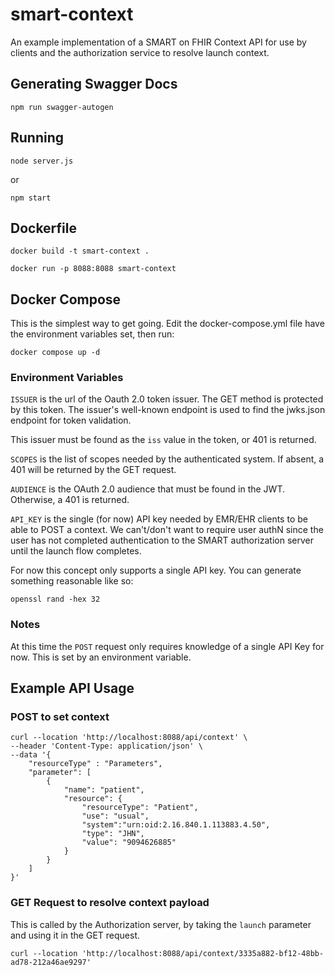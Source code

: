 # smart-context

An example implementation of a SMART on FHIR Context API for use by clients and the authorization service to resolve launch context.

## Generating Swagger Docs

```shell
npm run swagger-autogen
```

## Running

```shell
node server.js
```

or

```shell
npm start
```


## Dockerfile

```shell
docker build -t smart-context .

docker run -p 8088:8088 smart-context
```

## Docker Compose

This is the simplest way to get going. Edit the docker-compose.yml file have the environment variables set, then run:

```shell
docker compose up -d
```

### Environment Variables

```ISSUER```
is the url of the Oauth 2.0 token issuer. The GET method is protected by this token.
The issuer's well-known endpoint is used to find the jwks.json endpoint for token validation.

This issuer must be found as the ```iss``` value in the token, or 401 is returned.

```SCOPES``` is the list of scopes needed by the authenticated system. If absent, a 401 will be returned by the GET request.

```AUDIENCE``` is the OAuth 2.0 audience that must be found in the JWT. Otherwise, a 401 is returned.

```API_KEY``` is the single (for now) API key needed by EMR/EHR clients to be able to POST a context. We can't/don't want to require user authN since the user has not completed authentication to the SMART authorization server until the launch flow completes.

For now this concept only supports a single API key. You can generate something reasonable like so:

```shell
openssl rand -hex 32
```


### Notes

At this time the ```POST``` request only requires knowledge of a single API Key for now. This is set by an environment variable.

## Example API Usage

### POST to set context

```shell
curl --location 'http://localhost:8088/api/context' \
--header 'Content-Type: application/json' \
--data '{
    "resourceType" : "Parameters",
    "parameter": [
        {
            "name": "patient",
            "resource": {
                "resourceType": "Patient",
                "use": "usual",
                "system":"urn:oid:2.16.840.1.113883.4.50",
                "type": "JHN",
                "value": "9094626885"
            }
        }
    ]
}'
```

### GET Request to resolve context payload

This is called by the Authorization server, by taking the ```launch``` parameter and
using it in the GET request.

```shell
curl --location 'http://localhost:8088/api/context/3335a882-bf12-48bb-ad78-212a46ae9297'
```
